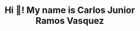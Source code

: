 <div style="margin: 0 auto; width: 100%; max-width: 980px;">
  <div style="text-align: center;"><h1>Hi 👋! My name is Carlos Junior Ramos Vasquez</h1></div>
</div>
